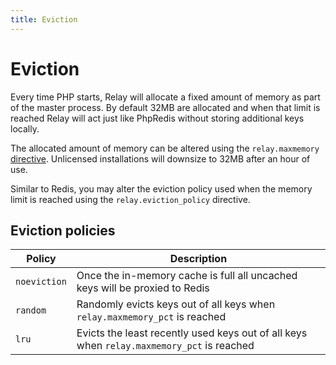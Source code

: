 ```yaml
---
title: Eviction
---
```


# Eviction

Every time PHP starts, Relay will allocate a fixed amount of memory as part of the master process. By default 32MB are allocated and when that limit is reached Relay will act just like PhpRedis without storing additional keys locally.

The allocated amount of memory can be altered using the `relay.maxmemory` [directive](/docs/1.x/configuration). Unlicensed installations will downsize to 32MB after an hour of use.

Similar to Redis, you may alter the eviction policy used when the memory limit is reached using the `relay.eviction_policy` directive.

## Eviction policies

| Policy       | Description |
| ------------ | ----------- |
| `noeviction` | Once the in-memory cache is full all uncached keys will be proxied to Redis |
| `random`     | Randomly evicts keys out of all keys when `relay.maxmemory_pct` is reached |
| `lru`        | Evicts the least recently used keys out of all keys when `relay.maxmemory_pct` is reached |
